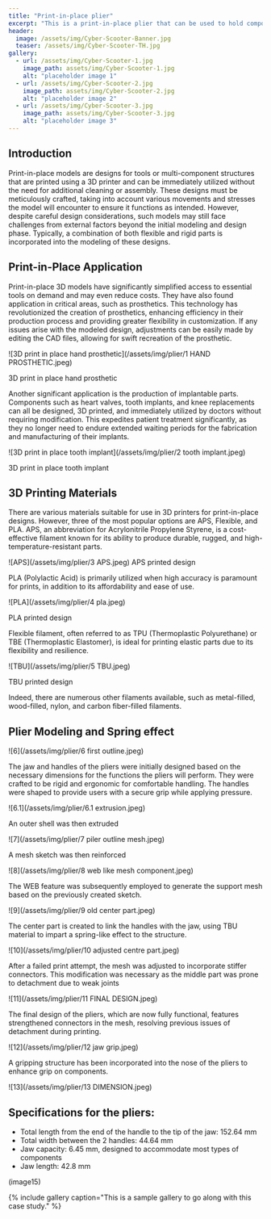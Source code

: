 ```yaml
---
title: "Print-in-place plier"
excerpt: "This is a print-in-place plier that can be used to hold components"
header:
  image: /assets/img/Cyber-Scooter-Banner.jpg
  teaser: /assets/img/Cyber-Scooter-TH.jpg
gallery:
  - url: /assets/img/Cyber-Scooter-1.jpg
    image_path: assets/img/Cyber-Scooter-1.jpg
    alt: "placeholder image 1"
  - url: /assets/img/Cyber-Scooter-2.jpg
    image_path: assets/img/Cyber-Scooter-2.jpg
    alt: "placeholder image 2"
  - url: /assets/img/Cyber-Scooter-3.jpg
    image_path: assets/img/Cyber-Scooter-3.jpg
    alt: "placeholder image 3"
---
```

## Introduction

Print-in-place models are designs for tools or multi-component structures that are printed using a 3D printer and can be immediately utilized without the need for additional cleaning or assembly. These designs must be meticulously crafted, taking into account various movements and stresses the model will encounter to ensure it functions as intended. However, despite careful design considerations, such models may still face challenges from external factors beyond the initial modeling and design phase. Typically, a combination of both flexible and rigid parts is incorporated into the modeling of these designs.

## Print-in-Place Application
Print-in-place 3D models have significantly simplified access to essential tools on demand and may even reduce costs. They have also found application in critical areas, such as prosthetics.
This technology has revolutionized the creation of prosthetics, enhancing efficiency in their production process and providing greater flexibility in customization. If any issues arise with the modeled design, adjustments can be easily made by editing the CAD files, allowing for swift recreation of the prosthetic.

![3D print in place hand prosthetic](/assets/img/plier/1 HAND PROSTHETIC.jpeg)

3D print in place hand prosthetic

Another significant application is the production of implantable parts. Components such as heart valves, tooth implants, and knee replacements can all be designed, 3D printed, and immediately utilized by doctors without requiring modification. This expedites patient treatment significantly, as they no longer need to endure extended waiting periods for the fabrication and manufacturing of their implants.

![3D print in place tooth implant](/assets/img/plier/2 tooth implant.jpeg)

3D print in place tooth implant

## 3D Printing Materials

There are various materials suitable for use in 3D printers for print-in-place designs. However, three of the most popular options are APS, Flexible, and PLA.
APS, an abbreviation for Acrylonitrile Propylene Styrene, is a cost-effective filament known for its ability to produce durable, rugged, and high-temperature-resistant parts.

![APS](/assets/img/plier/3 APS.jpeg)
APS printed design



PLA (Polylactic Acid) is primarily utilized when high accuracy is paramount for prints, in addition to its affordability and ease of use.

![PLA](/assets/img/plier/4 pla.jpeg)


PLA printed design


Flexible filament, often referred to as TPU (Thermoplastic Polyurethane) or TBE (Thermoplastic Elastomer), is ideal for printing elastic parts due to its flexibility and resilience.


![TBU](/assets/img/plier/5 TBU.jpeg)

TBU printed design

Indeed, there are numerous other filaments available, such as metal-filled, wood-filled, nylon, and carbon fiber-filled filaments.

## Plier Modeling and Spring effect

![6](/assets/img/plier/6 first outline.jpeg)


The jaw and handles of the pliers were initially designed based on the necessary dimensions for the functions the pliers will perform. They were crafted to be rigid and ergonomic for comfortable handling. The handles were shaped to provide users with a secure grip while applying pressure.

![6.1](/assets/img/plier/6.1 extrusion.jpeg)


An outer shell  was then extruded 

![7](/assets/img/plier/7 piler outline mesh.jpeg)

A mesh sketch was then reinforced 
 
![8](/assets/img/plier/8 web like mesh component.jpeg)


The WEB feature was subsequently employed to generate the support mesh based on the previously created sketch.


![9](/assets/img/plier/9 old center part.jpeg)
 


The center part is created to link the handles with the jaw, using TBU material to impart a spring-like effect to the structure.

![10](/assets/img/plier/10 adjusted centre part.jpeg)

After a failed print attempt, the mesh was adjusted to incorporate stiffer connectors. This modification was necessary as the middle part was prone to detachment due to weak joints 

![11](/assets/img/plier/11 FINAL DESIGN.jpeg)


The final design of the pliers, which are now fully functional, features strengthened connectors in the mesh, resolving previous issues of detachment during printing. 

![12](/assets/img/plier/12 jaw grip.jpeg)

A gripping structure has been incorporated into the nose of the pliers to enhance grip on components.

![13](/assets/img/plier/13 DIMENSION.jpeg)



## Specifications for the pliers:
*	Total length from the end of the handle to the tip of the jaw: 152.64 mm
*	Total width between the 2 handles: 44.64 mm
*	Jaw capacity: 6.45 mm, designed to accommodate most types of components
*	Jaw length: 42.8 mm

 
(image15)

{% include gallery caption="This is a sample gallery to go along with this case study." %}
